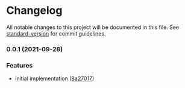 # Changelog

All notable changes to this project will be documented in this file. See [standard-version](https://github.com/conventional-changelog/standard-version) for commit guidelines.

### 0.0.1 (2021-09-28)

### Features

- initial implementation ([8a27017](https://github.com/bassochette/solo-dungeon-timer/commit/8a2701701fc5e86d98b1dd2f7279b96527bdba3a))

